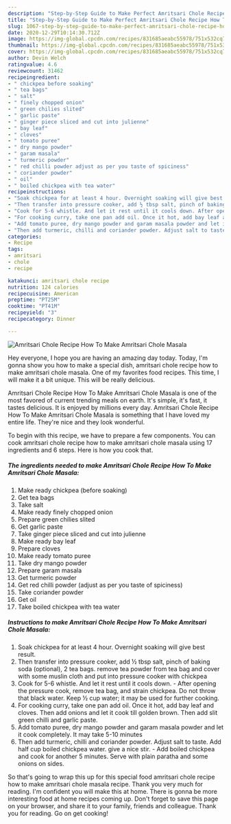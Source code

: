 ```yaml
---
description: "Step-by-Step Guide to Make Perfect Amritsari Chole Recipe How To Make Amritsari Chole Masala"
title: "Step-by-Step Guide to Make Perfect Amritsari Chole Recipe How To Make Amritsari Chole Masala"
slug: 1067-step-by-step-guide-to-make-perfect-amritsari-chole-recipe-how-to-make-amritsari-chole-masala
date: 2020-12-29T10:14:30.712Z
image: https://img-global.cpcdn.com/recipes/831685aeabc55978/751x532cq70/amritsari-chole-recipe-how-to-make-amritsari-chole-masala-recipe-main-photo.jpg
thumbnail: https://img-global.cpcdn.com/recipes/831685aeabc55978/751x532cq70/amritsari-chole-recipe-how-to-make-amritsari-chole-masala-recipe-main-photo.jpg
cover: https://img-global.cpcdn.com/recipes/831685aeabc55978/751x532cq70/amritsari-chole-recipe-how-to-make-amritsari-chole-masala-recipe-main-photo.jpg
author: Devin Welch
ratingvalue: 4.6
reviewcount: 31462
recipeingredient:
- " chickpea before soaking"
- " tea bags"
- " salt"
- " finely chopped onion"
- " green chilies slited"
- " garlic paste"
- " ginger piece sliced and cut into julienne"
- " bay leaf"
- " cloves"
- " tomato puree"
- " dry mango powder"
- " garam masala"
- " turmeric powder"
- " red chilli powder adjust as per you taste of spiciness"
- " coriander powder"
- " oil"
- " boiled chickpea with tea water"
recipeinstructions:
- "Soak chickpea for at least 4 hour. Overnight soaking will give best result."
- "Then transfer into pressure cooker, add ½ tbsp salt, pinch of baking soda (optional), 2 tea bags. remove tea powder from tea bag and cover with some muslin cloth and put into pressure cooker with chickpea"
- "Cook for 5-6 whistle. And let it rest until it cools down. After opening the pressure cook, remove tea bag, and strain chickpea. Do not throw that black water. Keep ½ cup water; it may be used for further cooking."
- "For cooking curry, take one pan add oil. Once it hot, add bay leaf and cloves. Then add onions and let it cook till golden brown. Then add slit green chilli and garlic paste."
- "Add tomato puree, dry mango powder and garam masala powder and let it cook completely. It may take 5-10 minutes"
- "Then add turmeric, chilli and coriander powder. Adjust salt to taste. Add half cup boiled chickpea water. give a nice stir. Add boiled chickpea and cook for another 5 minutes. Serve with plain paratha and some onions on sides."
categories:
- Recipe
tags:
- amritsari
- chole
- recipe

katakunci: amritsari chole recipe 
nutrition: 124 calories
recipecuisine: American
preptime: "PT25M"
cooktime: "PT41M"
recipeyield: "3"
recipecategory: Dinner

---
```



![Amritsari Chole Recipe How To Make Amritsari Chole Masala](https://img-global.cpcdn.com/recipes/831685aeabc55978/751x532cq70/amritsari-chole-recipe-how-to-make-amritsari-chole-masala-recipe-main-photo.jpg)

Hey everyone, I hope you are having an amazing day today. Today, I'm gonna show you how to make a special dish, amritsari chole recipe how to make amritsari chole masala. One of my favorites food recipes. This time, I will make it a bit unique. This will be really delicious.



Amritsari Chole Recipe How To Make Amritsari Chole Masala is one of the most favored of current trending meals on earth. It's simple, it's fast, it tastes delicious. It is enjoyed by millions every day. Amritsari Chole Recipe How To Make Amritsari Chole Masala is something that I have loved my entire life. They're nice and they look wonderful.


To begin with this recipe, we have to prepare a few components. You can cook amritsari chole recipe how to make amritsari chole masala using 17 ingredients and 6 steps. Here is how you cook that.

<!--inarticleads1-->

##### The ingredients needed to make Amritsari Chole Recipe How To Make Amritsari Chole Masala:

1. Make ready  chickpea (before soaking)
1. Get  tea bags
1. Take  salt
1. Make ready  finely chopped onion
1. Prepare  green chilies slited
1. Get  garlic paste
1. Take  ginger piece sliced and cut into julienne
1. Make ready  bay leaf
1. Prepare  cloves
1. Make ready  tomato puree
1. Take  dry mango powder
1. Prepare  garam masala
1. Get  turmeric powder
1. Get  red chilli powder (adjust as per you taste of spiciness)
1. Take  coriander powder
1. Get  oil
1. Take  boiled chickpea with tea water




<!--inarticleads2-->

##### Instructions to make Amritsari Chole Recipe How To Make Amritsari Chole Masala:

1. Soak chickpea for at least 4 hour. Overnight soaking will give best result.
1. Then transfer into pressure cooker, add ½ tbsp salt, pinch of baking soda (optional), 2 tea bags. remove tea powder from tea bag and cover with some muslin cloth and put into pressure cooker with chickpea
1. Cook for 5-6 whistle. And let it rest until it cools down. - After opening the pressure cook, remove tea bag, and strain chickpea. Do not throw that black water. Keep ½ cup water; it may be used for further cooking.
1. For cooking curry, take one pan add oil. Once it hot, add bay leaf and cloves. Then add onions and let it cook till golden brown. Then add slit green chilli and garlic paste.
1. Add tomato puree, dry mango powder and garam masala powder and let it cook completely. It may take 5-10 minutes
1. Then add turmeric, chilli and coriander powder. Adjust salt to taste. Add half cup boiled chickpea water. give a nice stir. - Add boiled chickpea and cook for another 5 minutes. Serve with plain paratha and some onions on sides.




So that's going to wrap this up for this special food amritsari chole recipe how to make amritsari chole masala recipe. Thank you very much for reading. I'm confident you will make this at home. There is gonna be more interesting food at home recipes coming up. Don't forget to save this page on your browser, and share it to your family, friends and colleague. Thank you for reading. Go on get cooking!

